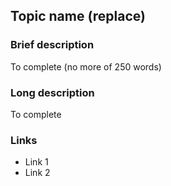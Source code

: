 
## Topic name (replace)
### Brief description

To complete (no more of 250 words)

### Long description

To complete

### Links
* Link 1
* Link 2
